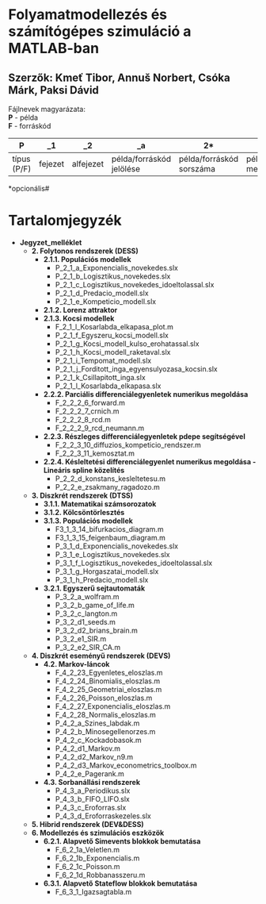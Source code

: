 # Folyamatmodellezés és számítógépes szimuláció a MATLAB-ban

## **Szerzők**: Kmeť Tibor, Annuš Norbert, Csóka Márk, Paksi Dávid


Fájlnevek magyarázata:  
**P** - példa  
**F** - forráskód  


| P           | _1      | _2        | _a                       | 2*                      | _minta                      | .m               |
|-------------|---------|-----------|--------------------------|-------------------------|-----------------------------|------------------|
| típus (P/F) | fejezet | alfejezet | példa/forráskód jelölése | példa/forráskód sorszáma| példa/forráskód megnevezése | fájlkiterjesztés |

*opcionális# 

# Tartalomjegyzék

- **Jegyzet_melléklet**
    - **2. Folytonos rendszerek (DESS)**
        - **2.1.1. Populációs modellek**
            - P_2_1_a_Exponencialis_novekedes.slx
            - P_2_1_b_Logisztikus_novekedes.slx
            - P_2_1_c_Logisztikus_novekedes_idoeltolassal.slx
            - P_2_1_d_Predacio_modell.slx
            - P_2_1_e_Kompeticio_modell.slx
        - **2.1.2. Lorenz attraktor**
        - **2.1.3. Kocsi modellek**
            - F_2_1_l_Kosarlabda_elkapasa_plot.m
            - P_2_1_f_Egyszeru_kocsi_modell.slx
            - P_2_1_g_Kocsi_modell_kulso_erohatassal.slx
            - P_2_1_h_Kocsi_modell_raketaval.slx
            - P_2_1_i_Tempomat_modell.slx
            - P_2_1_j_Forditott_inga_egyensulyozasa_kocsin.slx
            - P_2_1_k_Csillapitott_inga.slx
            - P_2_1_l_Kosarlabda_elkapasa.slx
        - **2.2.2. Parciális differenciálegyenletek numerikus megoldása**
            - F_2_2_2_6_forward.m
            - F_2_2_2_7_crnich.m
            - F_2_2_2_8_rcd.m
            - F_2_2_2_9_rcd_neumann.m
        - **2.2.3. Részleges differenciálegyenletek pdepe segítségével**
            - F_2_2_3_10_diffuzios_kompeticio_rendszer.m
            - F_2_2_3_11_kemosztat.m
        - **2.2.4. Késleltetési differenciálegyenlet numerikus megoldása - Lineáris spline közelítés**
            - P_2_2_d_konstans_kesleltetesu.m
            - P_2_2_e_zsakmany_ragadozo.m
    - **3. Diszkrét rendszerek (DTSS)**
        - **3.1.1. Matematikai számsorozatok**
        - **3.1.2. Kölcsöntörlesztés**
        - **3.1.3. Populációs modellek**
            - F3_1_3_14_bifurkacios_diagram.m
            - F3_1_3_15_feigenbaum_diagram.m
            - P_3_1_d_Exponencialis_novekedes.slx
            - P_3_1_e_Logisztikus_novekedes.slx
            - P_3_1_f_Logisztikus_novekedes_idoeltolassal.slx
            - P_3_1_g_Horgaszatai_modell.slx
            - P_3_1_h_Predacio_modell.slx
        - **3.2.1. Egyszerű sejtautomaták**
            - P_3_2_a_wolfram.m
            - P_3_2_b_game_of_life.m
            - P_3_2_c_langton.m
            - P_3_2_d1_seeds.m
            - P_3_2_d2_brians_brain.m
            - P_3_2_e1_SIR.m
            - P_3_2_e2_SIR_CA.m
    - **4. Diszkrét eseményű rendszerek (DEVS)**
        - **4.2. Markov-láncok**
            - F_4_2_23_Egyenletes_eloszlas.m
            - F_4_2_24_Binomialis_eloszlas.m
            - F_4_2_25_Geometriai_eloszlas.m
            - F_4_2_26_Poisson_eloszlas.m
            - F_4_2_27_Exponencialis_eloszlas.m
            - F_4_2_28_Normalis_eloszlas.m
            - P_4_2_a_Szines_labdak.m
            - P_4_2_b_Minosegellenorzes.m
            - P_4_2_c_Kockadobasok.m
            - P_4_2_d1_Markov.m
            - P_4_2_d2_Markov_n9.m
            - P_4_2_d3_Markov_econometrics_toolbox.m
            - P_4_2_e_Pagerank.m
        - **4.3. Sorbanállási rendszerek**
            - P_4_3_a_Periodikus.slx
            - P_4_3_b_FIFO_LIFO.slx
            - P_4_3_c_Eroforras.slx
            - P_4_3_d_Eroforraskezeles.slx
    - **5. Hibrid rendszerek (DEV&DESS)**
    - **6. Modellezés és szimulációs eszközök**
        - **6.2.1. Alapvető Simevents blokkok bemutatása**
            - F_6_2_1a_Veletlen.m
            - F_6_2_1b_Exponencialis.m
            - F_6_2_1c_Poisson.m
            - F_6_2_1d_Robbanasszeru.m
        - **6.3.1. Alapvető Stateflow blokkok bemutatása**
            - F_6_3_1_Igazsagtabla.m
